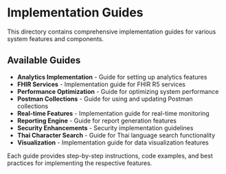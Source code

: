# Implementation Guides

This directory contains comprehensive implementation guides for various system features and components.

## Available Guides

- **Analytics Implementation** - Guide for setting up analytics features
- **FHIR Services** - Implementation guide for FHIR R5 services 
- **Performance Optimization** - Guide for optimizing system performance
- **Postman Collections** - Guide for using and updating Postman collections
- **Real-time Features** - Implementation guide for real-time monitoring
- **Reporting Engine** - Guide for report generation features
- **Security Enhancements** - Security implementation guidelines
- **Thai Character Search** - Guide for Thai language search functionality
- **Visualization** - Implementation guide for data visualization features

Each guide provides step-by-step instructions, code examples, and best practices for implementing the respective features. 